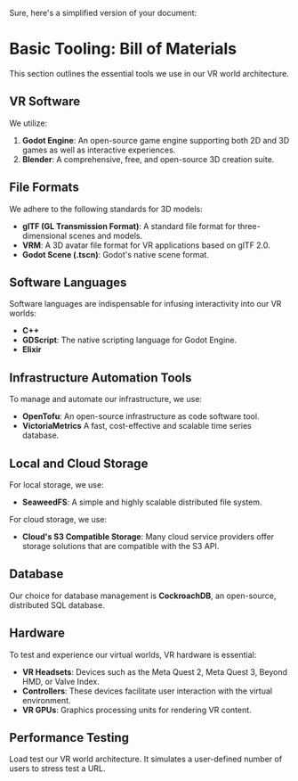 Sure, here's a simplified version of your document:

# Basic Tooling: Bill of Materials

This section outlines the essential tools we use in our VR world architecture.

## VR Software

We utilize:

1. **Godot Engine**: An open-source game engine supporting both 2D and 3D games as well as interactive experiences.
2. **Blender**: A comprehensive, free, and open-source 3D creation suite.

## File Formats

We adhere to the following standards for 3D models:

- **glTF (GL Transmission Format)**: A standard file format for three-dimensional scenes and models.
- **VRM**: A 3D avatar file format for VR applications based on glTF 2.0.
- **Godot Scene (.tscn)**: Godot's native scene format.

## Software Languages

Software languages are indispensable for infusing interactivity into our VR worlds:

- **C++**
- **GDScript**: The native scripting language for Godot Engine.
- **Elixir**

## Infrastructure Automation Tools

To manage and automate our infrastructure, we use:

- **OpenTofu**: An open-source infrastructure as code software tool.
- **VictoriaMetrics** A fast, cost-effective and scalable time series database.

## Local and Cloud Storage

For local storage, we use:

- **SeaweedFS**: A simple and highly scalable distributed file system.

For cloud storage, we use:

- **Cloud's S3 Compatible Storage**: Many cloud service providers offer storage solutions that are compatible with the S3 API.

## Database

Our choice for database management is **CockroachDB**, an open-source, distributed SQL database.

## Hardware

To test and experience our virtual worlds, VR hardware is essential:

- **VR Headsets**: Devices such as the Meta Quest 2, Meta Quest 3, Beyond HMD, or Valve Index.
- **Controllers**: These devices facilitate user interaction with the virtual environment.
- **VR GPUs**: Graphics processing units for rendering VR content.

## Performance Testing

Load test our VR world architecture. It simulates a user-defined number of users to stress test a URL.
